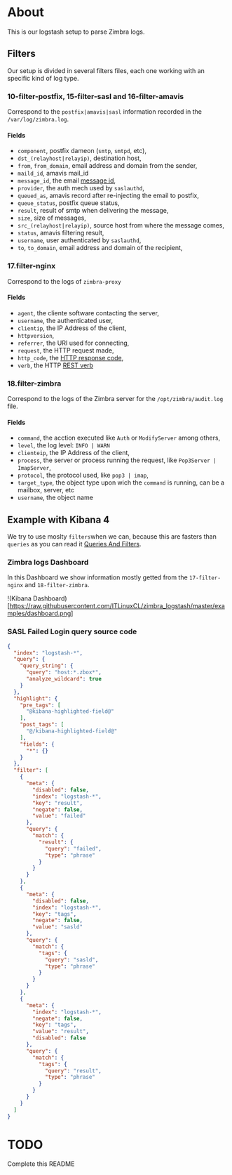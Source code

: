 # About

This is our logstash setup to parse Zimbra logs.

## Filters
Our setup is divided in several filters files, each one working with an specific kind of log type.

### 10-filter-postfix, 15-filter-sasl and 16-filter-amavis
Correspond to the `postfix|amavis|sasl` information recorded in the `/var/log/zimbra.log`.

#### Fields

* `component`, postfix dameon (`smtp`, `smtpd`, etc),
* `dst_(relayhost|relayip)`, destination host,
* `from`, `from_domain`, email address and domain from the sender,
* `maild_id`, amavis mail_id
* `message_id`, the email [message id](http://en.wikipedia.org/wiki/Message-ID),
* `provider`, the auth mech used by `saslauthd`,
* `queued_as`, amavis record after re-injecting the email to postfix,
* `queue_status`, postfix queue status,
* `result`, result of smtp when delivering the message,
* `size`, size of messages,
* `src_(relayhost|relayip)`, source host from where the message comes,
* `status`, amavis filtering result,
* `username`, user authenticated by `saslauthd`,
* `to`, `to_domain`, email address and domain of the recipient,


### 17.filter-nginx
Correspond to the logs of `zimbra-proxy`

#### Fields

* `agent`, the cliente software contacting the server,
* `username`, the authenticated user,
* `clientip`, the IP Address of the client,
* `httpversion`,
* `referrer`, the URI used for connecting,
* `request`, the HTTP request made,
* `http_code`, the [HTTP response code](http://en.wikipedia.org/wiki/List_of_HTTP_status_codes),
* `verb`, the HTTP [REST verb](http://en.wikipedia.org/wiki/Representational_state_transfer)


### 18.filter-zimbra
Correspond to the logs of the Zimbra server for the `/opt/zimbra/audit.log` file.

#### Fields

* `command`, the acction executed like `Auth` or `ModifyServer` among others,
* `level`, the log level: `INFO | WARN`
* `clienteip`, the IP Address of the client,
* `process`, the server or process running the request, like `Pop3Server | ImapServer`,
* `protocol`, the protocol used, like `pop3 | imap`,
* `target_type`, the object type upon wich the `command` is running, can be a mailbox, server, etc
* `username`, the object name


## Example with Kibana 4
We try to use moslty `filters`when we can, because this are fasters than `queries` as you can read it [Queries And Filters](http://www.elastic.co/guide/en/elasticsearch/guide/current/_queries_and_filters.html).


### Zimbra logs Dashboard
In this Dashboard we show information mostly getted from the `17-filter-nginx` and `18-filter-zimbra`.

!(Kibana Dashboard)[https://raw.githubusercontent.com/ITLinuxCL/zimbra_logstash/master/examples/dashboard.png]

### SASL Failed Login query source code

```json
{
  "index": "logstash-*",
  "query": {
    "query_string": {
      "query": "host:*.zbox*",
      "analyze_wildcard": true
    }
  },
  "highlight": {
    "pre_tags": [
      "@kibana-highlighted-field@"
    ],
    "post_tags": [
      "@/kibana-highlighted-field@"
    ],
    "fields": {
      "*": {}
    }
  },
  "filter": [
    {
      "meta": {
        "disabled": false,
        "index": "logstash-*",
        "key": "result",
        "negate": false,
        "value": "failed"
      },
      "query": {
        "match": {
          "result": {
            "query": "failed",
            "type": "phrase"
          }
        }
      }
    },
    {
      "meta": {
        "disabled": false,
        "index": "logstash-*",
        "key": "tags",
        "negate": false,
        "value": "sasld"
      },
      "query": {
        "match": {
          "tags": {
            "query": "sasld",
            "type": "phrase"
          }
        }
      }
    },
    {
      "meta": {
        "index": "logstash-*",
        "negate": false,
        "key": "tags",
        "value": "result",
        "disabled": false
      },
      "query": {
        "match": {
          "tags": {
            "query": "result",
            "type": "phrase"
          }
        }
      }
    }
  ]
}
```


# TODO

Complete this README
